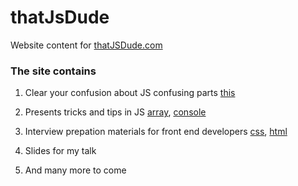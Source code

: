 thatJsDude
==========

Website content for [thatJSDude.com](http://www.thatjsdude.com/)

### The site contains

1. Clear your confusion about JS confusing parts [this](http://www.thatjsdude.com/jsConcepts/concepts/this.html)

2. Presents tricks and tips in JS [array](http://www.thatjsdude.com/jsConcepts/concepts/array.html),  [console](http://www.thatjsdude.com/jsConcepts/concepts/console.html)

3. Interview prepation materials for front end developers [css](http://www.thatjsdude.com/interview/css.html), [html](http://www.thatjsdude.com/interview/html.html)

4. Slides for my talk

5. And many more to come
